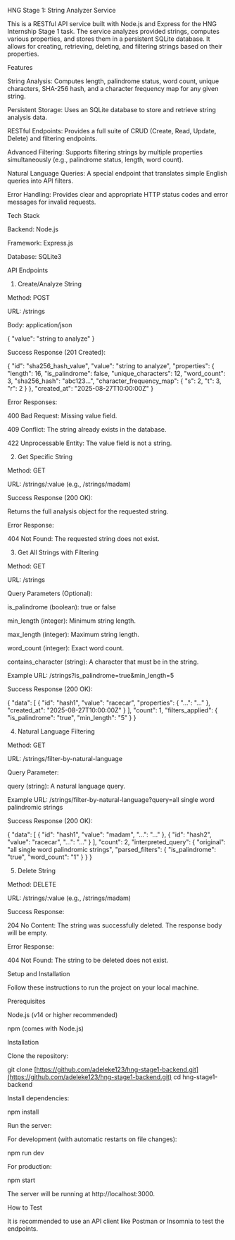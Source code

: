 HNG Stage 1: String Analyzer Service

This is a RESTful API service built with Node.js and Express for the HNG Internship Stage 1 task. The service analyzes provided strings, computes various properties, and stores them in a persistent SQLite database. It allows for creating, retrieving, deleting, and filtering strings based on their properties.

Features

String Analysis: Computes length, palindrome status, word count, unique characters, SHA-256 hash, and a character frequency map for any given string.

Persistent Storage: Uses an SQLite database to store and retrieve string analysis data.

RESTful Endpoints: Provides a full suite of CRUD (Create, Read, Update, Delete) and filtering endpoints.

Advanced Filtering: Supports filtering strings by multiple properties simultaneously (e.g., palindrome status, length, word count).

Natural Language Queries: A special endpoint that translates simple English queries into API filters.

Error Handling: Provides clear and appropriate HTTP status codes and error messages for invalid requests.

Tech Stack

Backend: Node.js

Framework: Express.js

Database: SQLite3

API Endpoints

1. Create/Analyze String

Method: POST

URL: /strings

Body: application/json

{
  "value": "string to analyze"
}


Success Response (201 Created):

{
  "id": "sha256_hash_value",
  "value": "string to analyze",
  "properties": {
    "length": 16,
    "is_palindrome": false,
    "unique_characters": 12,
    "word_count": 3,
    "sha256_hash": "abc123...",
    "character_frequency_map": { "s": 2, "t": 3, "r": 2 }
  },
  "created_at": "2025-08-27T10:00:00Z"
}


Error Responses:

400 Bad Request: Missing value field.

409 Conflict: The string already exists in the database.

422 Unprocessable Entity: The value field is not a string.

2. Get Specific String

Method: GET

URL: /strings/:value (e.g., /strings/madam)

Success Response (200 OK):

Returns the full analysis object for the requested string.

Error Response:

404 Not Found: The requested string does not exist.

3. Get All Strings with Filtering

Method: GET

URL: /strings

Query Parameters (Optional):

is_palindrome (boolean): true or false

min_length (integer): Minimum string length.

max_length (integer): Maximum string length.

word_count (integer): Exact word count.

contains_character (string): A character that must be in the string.

Example URL: /strings?is_palindrome=true&min_length=5

Success Response (200 OK):

{
  "data": [
    {
      "id": "hash1",
      "value": "racecar",
      "properties": { "...": "..." },
      "created_at": "2025-08-27T10:00:00Z"
    }
  ],
  "count": 1,
  "filters_applied": {
    "is_palindrome": "true",
    "min_length": "5"
  }
}


4. Natural Language Filtering

Method: GET

URL: /strings/filter-by-natural-language

Query Parameter:

query (string): A natural language query.

Example URL: /strings/filter-by-natural-language?query=all single word palindromic strings

Success Response (200 OK):

{
  "data": [
    { "id": "hash1", "value": "madam", "...": "..." },
    { "id": "hash2", "value": "racecar", "...": "..." }
  ],
  "count": 2,
  "interpreted_query": {
    "original": "all single word palindromic strings",
    "parsed_filters": {
      "is_palindrome": "true",
      "word_count": "1"
    }
  }
}


5. Delete String

Method: DELETE

URL: /strings/:value (e.g., /strings/madam)

Success Response:

204 No Content: The string was successfully deleted. The response body will be empty.

Error Response:

404 Not Found: The string to be deleted does not exist.

Setup and Installation

Follow these instructions to run the project on your local machine.

Prerequisites

Node.js (v14 or higher recommended)

npm (comes with Node.js)

Installation

Clone the repository:

git clone [https://github.com/adeleke123/hng-stage1-backend.git](https://github.com/adeleke123/hng-stage1-backend.git)
cd hng-stage1-backend


Install dependencies:

npm install


Run the server:

For development (with automatic restarts on file changes):

npm run dev


For production:

npm start


The server will be running at http://localhost:3000.

How to Test

It is recommended to use an API client like Postman or Insomnia to test the endpoints.